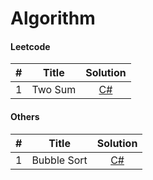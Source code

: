 # **Algorithm**
#### Leetcode

\#           | Title  | Solution |
:--------------:|:-----:|:-----:|
 1   | Two Sum |  [C#]() |


#### Others
\#           | Title  | Solution |
:--------------:|:-----:|:-----:|
1 | Bubble Sort |  [C#]() |
